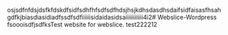 osjsdfnfdsjdsfkfdskdfsidfsdhfhfsdfsdfhdsjhsjkdhsdasdhsdaifsidfaisasfhsahgdfkjbiasdiasidiadfssdfsdfiiiiiisidaidasidsaiiiiiiiiiiii4i2# Webslice-Wordpress
fsoooisdfjsdfksTest website for webslice. test222212
